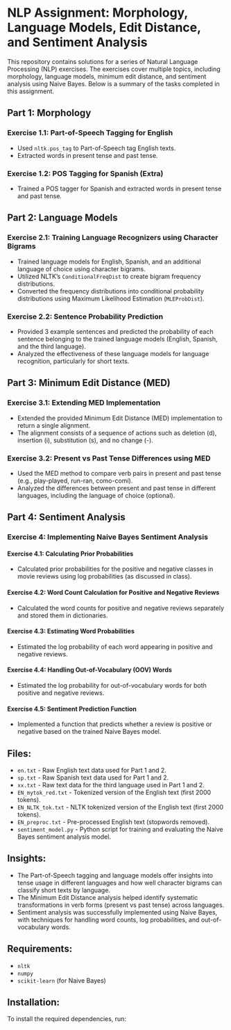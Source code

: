 # NLP Assignment: Morphology, Language Models, Edit Distance, and Sentiment Analysis

This repository contains solutions for a series of Natural Language Processing (NLP) exercises. The exercises cover multiple topics, including morphology, language models, minimum edit distance, and sentiment analysis using Naive Bayes. Below is a summary of the tasks completed in this assignment.

## Part 1: Morphology

### Exercise 1.1: Part-of-Speech Tagging for English
- Used `nltk.pos_tag` to Part-of-Speech tag English texts.
- Extracted words in present tense and past tense.

### Exercise 1.2: POS Tagging for Spanish (Extra)
- Trained a POS tagger for Spanish and extracted words in present tense and past tense.

## Part 2: Language Models

### Exercise 2.1: Training Language Recognizers using Character Bigrams
- Trained language models for English, Spanish, and an additional language of choice using character bigrams.
- Utilized NLTK’s `ConditionalFreqDist` to create bigram frequency distributions.
- Converted the frequency distributions into conditional probability distributions using Maximum Likelihood Estimation (`MLEProbDist`).

### Exercise 2.2: Sentence Probability Prediction
- Provided 3 example sentences and predicted the probability of each sentence belonging to the trained language models (English, Spanish, and the third language).
- Analyzed the effectiveness of these language models for language recognition, particularly for short texts.

## Part 3: Minimum Edit Distance (MED)

### Exercise 3.1: Extending MED Implementation
- Extended the provided Minimum Edit Distance (MED) implementation to return a single alignment.
- The alignment consists of a sequence of actions such as deletion (d), insertion (i), substitution (s), and no change (-).

### Exercise 3.2: Present vs Past Tense Differences using MED
- Used the MED method to compare verb pairs in present and past tense (e.g., play-played, run-ran, como-comí).
- Analyzed the differences between present and past tense in different languages, including the language of choice (optional).

## Part 4: Sentiment Analysis

### Exercise 4: Implementing Naive Bayes Sentiment Analysis

#### Exercise 4.1: Calculating Prior Probabilities
- Calculated prior probabilities for the positive and negative classes in movie reviews using log probabilities (as discussed in class).

#### Exercise 4.2: Word Count Calculation for Positive and Negative Reviews
- Calculated the word counts for positive and negative reviews separately and stored them in dictionaries.

#### Exercise 4.3: Estimating Word Probabilities
- Estimated the log probability of each word appearing in positive and negative reviews.

#### Exercise 4.4: Handling Out-of-Vocabulary (OOV) Words
- Estimated the log probability for out-of-vocabulary words for both positive and negative reviews.

#### Exercise 4.5: Sentiment Prediction Function
- Implemented a function that predicts whether a review is positive or negative based on the trained Naive Bayes model.

## Files:
- `en.txt` - Raw English text data used for Part 1 and 2.
- `sp.txt` - Raw Spanish text data used for Part 1 and 2.
- `xx.txt` - Raw text data for the third language used in Part 1 and 2.
- `EN_mytok_red.txt` - Tokenized version of the English text (first 2000 tokens).
- `EN_NLTK_tok.txt` - NLTK tokenized version of the English text (first 2000 tokens).
- `EN_preproc.txt` - Pre-processed English text (stopwords removed).
- `sentiment_model.py` - Python script for training and evaluating the Naive Bayes sentiment analysis model.

## Insights:
- The Part-of-Speech tagging and language models offer insights into tense usage in different languages and how well character bigrams can classify short texts by language.
- The Minimum Edit Distance analysis helped identify systematic transformations in verb forms (present vs past tense) across languages.
- Sentiment analysis was successfully implemented using Naive Bayes, with techniques for handling word counts, log probabilities, and out-of-vocabulary words.

## Requirements:
- `nltk`
- `numpy`
- `scikit-learn` (for Naive Bayes)

## Installation:
To install the required dependencies, run:
